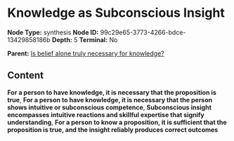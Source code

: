 # Knowledge as Subconscious Insight

**Node Type:** synthesis
**Node ID:** 99c29e65-3773-4266-bdce-13429858186b
**Depth:** 5
**Terminal:** No

**Parent:** [Is belief alone truly necessary for knowledge?](is-belief-alone-truly-necessary-for-knowledge-antithesis-ba784071-c948-498f-b1dd-b5d4a4ce4685.md)

## Content

**For a person to have knowledge, it is necessary that the proposition is true**, **For a person to have knowledge, it is necessary that the person shows intuitive or subconscious competence**, **Subconscious insight encompasses intuitive reactions and skillful expertise that signify understanding**, **For a person to know a proposition, it is sufficient that the proposition is true, and the insight reliably produces correct outcomes**
